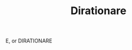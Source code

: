 ---
title: Dirationare
letter: D
permalink: "/definitions/bld-dirationare.html"
body: E, or DIRATIONARE
published_at: '2018-07-07'
source: Black's Law Dictionary 2nd Ed (1910)
layout: post
---